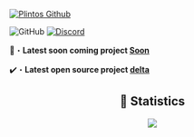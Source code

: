 <a href="https://www.youtube.com/watch?v=zL19uMsnpSU&t" target="_blank"> <img src="https://i.pinimg.com/originals/4b/dc/f4/4bdcf4287dafcf99a2bfd849d869567b.jpg" alt="Plintos Github"/></a>

![GitHub](https://komarev.com/ghpvc/?username=Plintor&style=flat)
[![Discord](https://dcbadge.vercel.app/api/shield/1157400926877925558?style=flat&logoColor=presence&theme=clean)](https://discord.com/users/1157400926877925558)
<br>

📂・**Latest soon coming project [Soon](Soon)**

✔️・**Latest open source project [delta](https://github.com/Plintor/delta)**

<div align="center">
  <h2 align="center">🔴 Statistics</h2>
  <img src="http://github-readme-streak-stats.herokuapp.com?user=Plintor&theme=tokyonight_duo&hide_border=true&mode=weekly">
</div>

